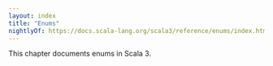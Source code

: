 ```yaml
---
layout: index
title: "Enums"
nightlyOf: https://docs.scala-lang.org/scala3/reference/enums/index.html
---
```


This chapter documents enums in Scala 3.

